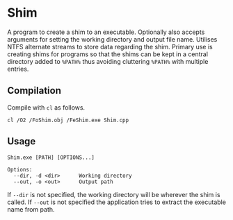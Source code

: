 # Shim

A program to create a shim to an executable. Optionally also accepts arguments for setting the working directory and output file name. Utilises NTFS alternate streams to store data regarding the shim. Primary use is creating shims for programs so that the shims can be kept in a central directory added to `%PATH%` thus avoiding cluttering `%PATH%` with multiple entries.

## Compilation
Compile with `cl` as follows.

    cl /O2 /FoShim.obj /FeShim.exe Shim.cpp

## Usage
    Shim.exe [PATH] [OPTIONS...]

    Options:
      --dir, -d <dir>      Working directory
      --out, -o <out>      Output path

If `--dir` is not specified, the working directory will be wherever the shim is called. If `--out` is not specified the application tries to extract the executable name from path.